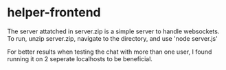 # helper-frontend

The server attatched in server.zip is a simple server to handle websockets. 
To run, unzip server.zip, navigate to the directory, and use 'node server.js'

For better results when testing the chat with more than one user, I found running it on 2 seperate localhosts to be beneficial. 
